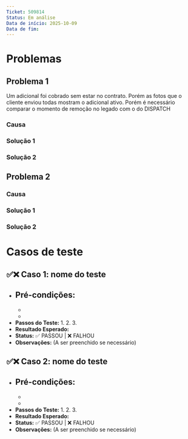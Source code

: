```yaml
---
Ticket: 509814
Status: Em análise
Data de início: 2025-10-09
Data de fim:
---
```

# Problemas
## Problema 1
Um adicional foi cobrado sem estar no contrato. Porém as fotos que o cliente enviou todas mostram o adicional ativo. Porém é necessário comparar o momento de remoção no legado com o do DISPATCH

### Causa


### Solução 1


### Solução 2


## Problema 2


### Causa


### Solução 1


### Solução 2


# Casos de teste

## ✅❌ Caso 1: nome do teste

- **Pré-condições:**
    - 
    - 
    - 
- **Passos do Teste:**
    1. 
    2. 
    3. 
- **Resultado Esperado:** 
- **Status:** ✅ PASSOU | ❌ FALHOU
- **Observações:** (A ser preenchido se necessário)

## ✅❌ Caso 2: nome do teste

- **Pré-condições:**
    - 
    - 
    - 
- **Passos do Teste:**
    1. 
    2. 
    3. 
- **Resultado Esperado:** 
- **Status:** ✅ PASSOU | ❌ FALHOU
- **Observações:** (A ser preenchido se necessário)

